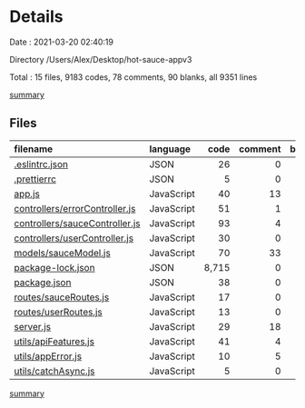 # Details

Date : 2021-03-20 02:40:19

Directory /Users/Alex/Desktop/hot-sauce-appv3

Total : 15 files,  9183 codes, 78 comments, 90 blanks, all 9351 lines

[summary](results.md)

## Files
| filename | language | code | comment | blank | total |
| :--- | :--- | ---: | ---: | ---: | ---: |
| [.eslintrc.json](/.eslintrc.json) | JSON | 26 | 0 | 2 | 28 |
| [.prettierrc](/.prettierrc) | JSON | 5 | 0 | 1 | 6 |
| [app.js](/app.js) | JavaScript | 40 | 13 | 11 | 64 |
| [controllers/errorController.js](/controllers/errorController.js) | JavaScript | 51 | 1 | 9 | 61 |
| [controllers/sauceController.js](/controllers/sauceController.js) | JavaScript | 93 | 4 | 17 | 114 |
| [controllers/userController.js](/controllers/userController.js) | JavaScript | 30 | 0 | 1 | 31 |
| [models/sauceModel.js](/models/sauceModel.js) | JavaScript | 70 | 33 | 12 | 115 |
| [package-lock.json](/package-lock.json) | JSON | 8,715 | 0 | 1 | 8,716 |
| [package.json](/package.json) | JSON | 38 | 0 | 1 | 39 |
| [routes/sauceRoutes.js](/routes/sauceRoutes.js) | JavaScript | 17 | 0 | 7 | 24 |
| [routes/userRoutes.js](/routes/userRoutes.js) | JavaScript | 13 | 0 | 5 | 18 |
| [server.js](/server.js) | JavaScript | 29 | 18 | 5 | 52 |
| [utils/apiFeatures.js](/utils/apiFeatures.js) | JavaScript | 41 | 4 | 12 | 57 |
| [utils/appError.js](/utils/appError.js) | JavaScript | 10 | 5 | 5 | 20 |
| [utils/catchAsync.js](/utils/catchAsync.js) | JavaScript | 5 | 0 | 1 | 6 |

[summary](results.md)